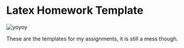 Latex Homework Template
=======================
![yoyoy](https://media.giphy.com/media/l0K4jDs7BvA3M8QOQ/giphy.gif)

These are the templates for my assignments, it is still a mess though. 